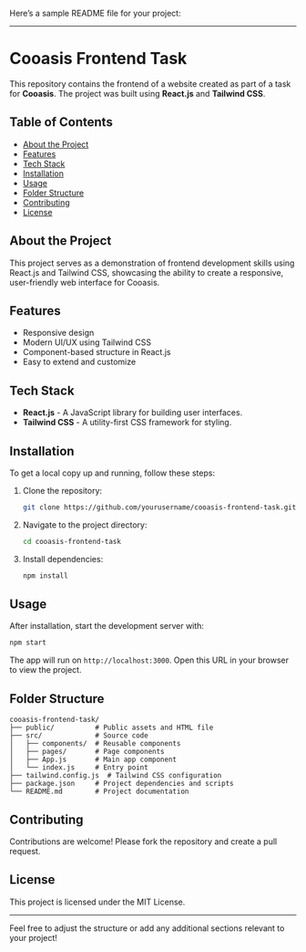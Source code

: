 Here’s a sample README file for your project:

---

# Cooasis Frontend Task

This repository contains the frontend of a website created as part of a task for **Cooasis**. The project was built using **React.js** and **Tailwind CSS**.

## Table of Contents

- [About the Project](#about-the-project)
- [Features](#features)
- [Tech Stack](#tech-stack)
- [Installation](#installation)
- [Usage](#usage)
- [Folder Structure](#folder-structure)
- [Contributing](#contributing)
- [License](#license)

## About the Project

This project serves as a demonstration of frontend development skills using React.js and Tailwind CSS, showcasing the ability to create a responsive, user-friendly web interface for Cooasis.

## Features

- Responsive design
- Modern UI/UX using Tailwind CSS
- Component-based structure in React.js
- Easy to extend and customize

## Tech Stack

- **React.js** - A JavaScript library for building user interfaces.
- **Tailwind CSS** - A utility-first CSS framework for styling.

## Installation

To get a local copy up and running, follow these steps:

1. Clone the repository:
   ```bash
   git clone https://github.com/yourusername/cooasis-frontend-task.git
   ```

2. Navigate to the project directory:
   ```bash
   cd cooasis-frontend-task
   ```

3. Install dependencies:
   ```bash
   npm install
   ```

## Usage

After installation, start the development server with:

```bash
npm start
```

The app will run on `http://localhost:3000`. Open this URL in your browser to view the project.

## Folder Structure

```plaintext
cooasis-frontend-task/
├── public/          # Public assets and HTML file
├── src/             # Source code
│   ├── components/  # Reusable components
│   ├── pages/       # Page components
│   ├── App.js       # Main app component
│   └── index.js     # Entry point
├── tailwind.config.js  # Tailwind CSS configuration
├── package.json     # Project dependencies and scripts
└── README.md        # Project documentation
```

## Contributing

Contributions are welcome! Please fork the repository and create a pull request.

## License

This project is licensed under the MIT License.

---

Feel free to adjust the structure or add any additional sections relevant to your project!
